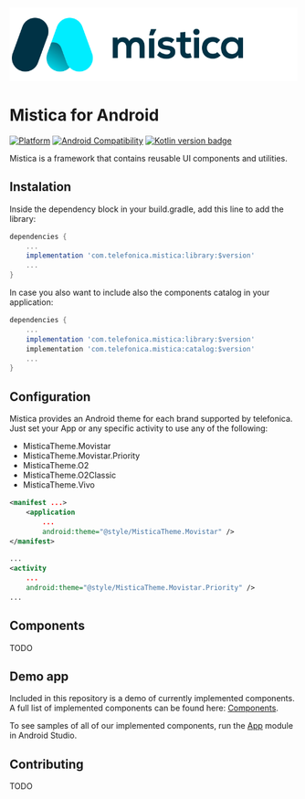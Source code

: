 ![Mistica for Android](./doc/images/mistica-logo.svg)

#  Mistica for Android

[![Platform](https://img.shields.io/badge/Platform-Android-brightgreen)](https://github.com/Telefonica/mistica-android)
[![Android Compatibility](https://img.shields.io/badge/Android%20Compatibility-%3E%3D%205.0-brightgreen)](https://github.com/Telefonica/mistica-android)
[![Kotlin version badge](https://img.shields.io/badge/kotlin-1.3-blue.svg)](https://kotlinlang.org/docs/reference/whatsnew13.html)

Mistica is a framework that contains reusable UI components and utilities.

## Instalation

Inside the dependency block in your build.gradle, add this line to add the library:

```gradle
dependencies {
    ...
    implementation 'com.telefonica.mistica:library:$version'
    ...
}
```

In case you also want to include also the components catalog in your application:

```gradle
dependencies {
    ...
    implementation 'com.telefonica.mistica:library:$version'
    implementation 'com.telefonica.mistica:catalog:$version'
    ...
}
```

## Configuration

Mistica provides an Android theme for each brand supported by telefonica.
Just set your App or any specific activity to use any of the following:

* MisticaTheme.Movistar
* MisticaTheme.Movistar.Priority
* MisticaTheme.O2
* MisticaTheme.O2Classic
* MisticaTheme.Vivo

```xml
<manifest ...>
    <application
        ...
        android:theme="@style/MisticaTheme.Movistar" />
</manifest>
```

```xml
...
<activity
    ...
    android:theme="@style/MisticaTheme.Movistar.Priority" />
...
```

## Components

TODO

## Demo app

Included in this repository is a demo of currently implemented components. A full list of implemented components can be found here: [Components](https://github.com/Telefonica/mistica-android/tree/master/library/src/main/java/com/telefonica/mistica).

To see samples of all of our implemented components, run the [App](app) module in Android Studio.

## Contributing

TODO
